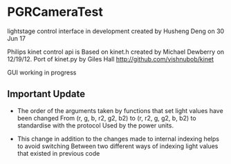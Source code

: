 # PGRCameraTest

lightstage control interface in development
created by Husheng Deng on 30 Jun 17

Philips kinet control api is
Based on kinet.h created by Michael Dewberry on 12/19/12.
Port of kinet.py by Giles Hall
http://github.com/vishnubob/kinet

GUI working in progress

## Important Update
- The order of the arguments taken by functions that set light values have been changed
From (r, g, b, r2, g2, b2) to (r, r2, g, g2, b, b2) to standardise with the protocol
Used by the power units.

- This change in addition to the changes made to internal indexing helps to avoid switching
Between two different ways of indexing light values that existed in previous code
